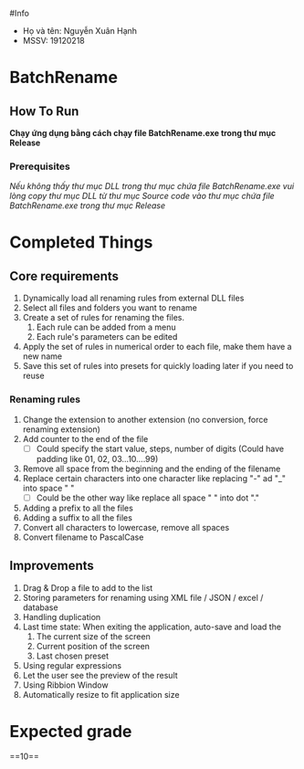 #Info
- Họ và tên: Nguyễn Xuân Hạnh
- MSSV: 19120218

# BatchRename
## How To Run

**Chạy ứng dụng bằng cách chạy file BatchRename.exe trong thư mục Release**

### Prerequisites

*Nếu không thấy thư mục DLL trong thư mục chứa file BatchRename.exe vui lòng copy thư mục DLL từ thư mục Source code vào thư mục chứa file BatchRename.exe trong thư mục Release*


# Completed Things

## Core requirements 

1. Dynamically load all renaming rules from external DLL files
2. Select all files and folders you want to rename
3. Create a set of rules for renaming the files. 
    1. Each rule can be added from a menu 
    2. Each rule's parameters can be edited 
4. Apply the set of rules in numerical order to each file, make them have a new name
5. Save this set of rules into presets for quickly loading later if you need to reuse

### Renaming rules

1. Change the extension to another extension (no conversion, force renaming extension)
2. Add counter to the end of the file
    - [ ]  Could specify the start value, steps, number of digits (Could have padding like 01, 02, 03...10....99)
3. Remove all space from the beginning and the ending of the filename
4. Replace certain characters into one character like replacing "-" ad "_" into space " "
    - [ ]  Could be the other way like replace all space " " into dot "."
5. Adding a prefix to all the files
6. Adding a suffix to all the files
7. Convert all characters to lowercase, remove all spaces
8. Convert filename to PascalCase

## Improvements

1. Drag & Drop a file to add to the list
2. Storing parameters for renaming using XML file / JSON / excel / database
3. Handling duplication
4. Last time state: When exiting the application, auto-save and load the 
    1. The current size of the screen
    2. Current position of the screen
    3. Last chosen preset
5. Using regular expressions
6. Let the user see the preview of the result
7. Using Ribbion Window
8. Automatically resize to fit application size


# Expected grade
==10==
